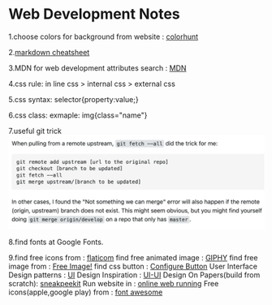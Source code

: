 # **Web Development Notes**
1.choose colors for background from website : [colorhunt](https://colorhunt.co)

2.[markdown cheatsheet](https://www.markdownguide.org/cheat-sheet/)

3.MDN for web development attributes search : [MDN](https://developer.mozilla.org/en-US/)

4.css rule: in line css > internal css > external css

5.css syntax: selector{property:value;}

6.css class: exmaple: img{class="name"}

7.useful git trick![some useful git trick](git_trick.png)

8.find fonts at Google Fonts.

9.find free icons from : [flaticom](https://flaticons.net/free-icons)
  find free animated image : [GIPHY](https://giphy.com/)
  find free image from : [Free Image!](https://pixabay.com/)
  find css button : [Configure Button](https://css3buttongenerator.com/)
  User Interface Design patterns : [UI](https://ui-patterns.com/)
  Design Inspiration : [UI-UI](https://dribbble.com/tags/ui)
  Design On Papers(build from scratch): [sneakpeekit](https://sneakpeekit.com/)
  Run website in : [online web running](https://www.codeply.com/)
  Free icons(apple,google play) from : [font awesome](https://fontawesome.com/)
